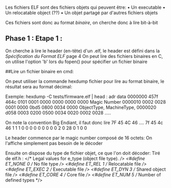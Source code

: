 Les fichiers ELF sont des fichiers objets qui peuvent être:
• Un executable
• Un relocatable object (??)
• Un objet partagé par d'autres fichiers objets

Ces fichiers sont donc au format *binaire*, on cherche donc à lire bit-à-bit
## Phase 1 : Etape 1 :

On cherche à lire le header (en-tête) d'un .elf, le header est défini dans la _Spécification du Format ELF_ page 4
On peut lire des fichiers binaires en C, on utilise l'option 'b' lors du fopen() pour spécifier un fichier binaire

##Lire un fichier binaire en cmd:

On peut utiliser la commande hexdump fichier pour lire au format binaire, le résultat sera au format décimal:

Exemple: hexdump -C tests/firmware.elf | head :
adr     data
0000000 457f 464c 0101 0001 0000 0000 0000 0000 Magic Number
0000010 0002 0028 0001 0000 0bd5 0800 0034 0000 ObjectType, MachineType, 
0000020 d058 0003 0200 0500 0034 0020 0002 0028
.....

On note la convention Big Endiant, il faut donc lire 7F 45 4C 46 ....
7f 45 4c 46 1 1 1 0 0 0 0 0 0 0 0 0 2 0 28 0 1 0 0 

Le header commence par le magic number composé de 16 octets:
	On l'affiche simplement pas besoin de le décoder
	
Ensuite on dispose du type de fichier objet, ce que l'on doit décoder:
Tiré de elf.h :
</* Legal values for e_type (object file type).  */>
<#define ET_NONE	0		/* No file type */>
<#define ET_REL		1		/* Relocatable file */>
<#define ET_EXEC	2		/* Executable file */>
<#define ET_DYN		3		/* Shared object file */>
<#define ET_CORE	4		/* Core file */>
<#define ET_NUM		5		/* Number of defined types */>

